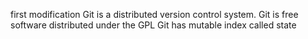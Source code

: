 first modification
Git is a distributed version control system.
Git is free software distributed under the GPL
Git has mutable index called state